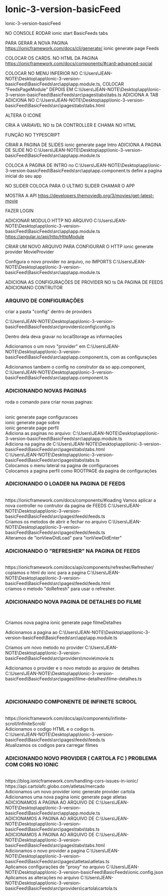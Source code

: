 # Ionic-3-version-basicFeed
Ionic-3-version-basicFeed

NO CONSOLE RODAR
ionic start BasicFeeds tabs

PARA GERAR A NOVA PAGINA
https://ionicframework.com/docs/cli/generate/
ionic generate page Feeds

COLOCAR OS CARDS. NO HTML DA PAGINA
https://ionicframework.com/docs/components/#card-advanced-social

COLOCAR NO MENU INFERIOR NO 
	C:\Users\JEAN-NOTE\Desktop\app\Ionic-3-version-basicFeed\BasicFeeds\src\app\app.module.ts, COLOCAR "FeedsPageModule"
DEPOIS EM 
	C:\Users\JEAN-NOTE\Desktop\app\Ionic-3-version-basicFeed\BasicFeeds\src\pages\tabs\tabs.ts ADICIONA A TAB
ADICIONA NO 
	C:\Users\JEAN-NOTE\Desktop\app\Ionic-3-version-basicFeed\BasicFeeds\src\pages\tabs\tabs.html

ALTERA O ICONE

CRIA A VARIAVEL NO ts DA CONTROLLER E CHAMA NO HTML

FUNÇÃO NO TYPESCRIPT

CRIAR A PAGINA DE SLIDES
ionic generate page Intro
ADICIONA A PAGINA DE SLIDE NO C:\Users\JEAN-NOTE\Desktop\app\Ionic-3-version-basicFeed\BasicFeeds\src\app\app.module.ts

COLOCA A PAGINA DE INTRO
no C:\Users\JEAN-NOTE\Desktop\app\Ionic-3-version-basicFeed\BasicFeeds\src\app\app.component.ts defini a pagina inicial do seu app

NO SLIDER COLOCA PARA O ULTIMO SLIDER CHAMAR O APP

MOSTRA A API
https://developers.themoviedb.org/3/movies/get-latest-movie

FAZER LOGIN

ADICIONAR MODULO HTTP NO ARQUIVO
C:\Users\JEAN-NOTE\Desktop\app\Ionic-3-version-basicFeed\BasicFeeds\src\app\app.module.ts
https://angular.io/api/http/HttpModule

CRIAR UM NOVO ARQUIVO PARA CONFIGURAR O HTTP
ionic generate provider MovieProvider

Configura o novo provider no arquivo, no IMPORTS
C:\Users\JEAN-NOTE\Desktop\app\Ionic-3-version-basicFeed\BasicFeeds\src\app\app.module.ts

ADICIONA AS CONFIGURAÇÕES DE PROVIDER NO ts DA PAGINA DE FEEDS
ADICIONANO CONTRUTOR

<h3>ARQUIVO DE CONFIGURAÇÕES</h3>
<p>criar a pasta "config" dentro de providers</p>
<a>C:\Users\JEAN-NOTE\Desktop\app\Ionic-3-version-basicFeed\BasicFeeds\src\providers\config\config.ts</a>
<p>Dentro dela deva gravar no localStorage as informações </p>
<p>Adicionamos o um novo "provider" em C:\Users\JEAN-NOTE\Desktop\app\Ionic-3-version-basicFeed\BasicFeeds\src\app\app.component.ts, com as configurações</p>
<p>Adicionamos tambem o config no construtor da so app.component, <a>C:\Users\JEAN-NOTE\Desktop\app\Ionic-3-version-basicFeed\BasicFeeds\src\app\app.component.ts</a></p>

<h3>ADICIONANDO NOVAS PAGINAS</h3>
<p>roda o comando para criar novas paginas:</p>
<br>
ionic generate page configuracoes<br>
ionic generate page sobre<br>
ionic generate page perfil<br>
Adiciona as paginas no arquivo: C:\Users\JEAN-NOTE\Desktop\app\Ionic-3-version-basicFeed\BasicFeeds\src\app\app.module.ts<br>
Adiciona na pagina de C:\Users\JEAN-NOTE\Desktop\app\Ionic-3-version-basicFeed\BasicFeeds\src\pages\tabs\tabs.html<br>
C:\Users\JEAN-NOTE\Desktop\app\Ionic-3-version-basicFeed\BasicFeeds\src\pages\tabs\tabs.ts<br>
Colocamos o menu lateral na pagina de configuracoes<br>
Colocamos a pagina perfil como ROOTPAGE da pagina de configurações<br>

<h3>ADICIONANDO O LOADER NA PAGINA DE FEEDS</h3>
<br>
<a>https://ionicframework.com/docs/components/#loading</a>
Vamos aplicar a nova controller no contrutor da pagina de FEEDS C:\Users\JEAN-NOTE\Desktop\app\Ionic-3-version-basicFeed\BasicFeeds\src\pages\feeds\feeds.ts
<br>
Criamos os metodos de abrir e fechar no arquivo C:\Users\JEAN-NOTE\Desktop\app\Ionic-3-version-basicFeed\BasicFeeds\src\pages\feeds\feeds.ts<br>
Alteramos de "ionViewDidLoad" para "ionViewDidEnter"

<h3>ADICIONANDO O "REFRESHER" NA PAGINA DE FEEDS</h3>
<br>
<a>https://ionicframework.com/docs/api/components/refresher/Refresher/</a><br>
copiamos o html do ionc para a pagina C:\Users\JEAN-NOTE\Desktop\app\Ionic-3-version-basicFeed\BasicFeeds\src\pages\feeds\feeds.html<br>
criamos o metodo "doRefresh" para usar o refresher. 

<h3>ADICIONANDO NOVA PAGINA DE DETALHES DO FILME</h3>
<br>
<p>Criamos nova pagina ionic generate page filmeDetalhes</p>
<p>Adicionamos a pagina ao C:\Users\JEAN-NOTE\Desktop\app\Ionic-3-version-basicFeed\BasicFeeds\src\app\app.module.ts</p>
<p>Criamos um novo metodo no provider C:\Users\JEAN-NOTE\Desktop\app\Ionic-3-version-basicFeed\BasicFeeds\src\providers\movie\movie.ts</p>
<p>Adicionamos o provider e o novo metodo ao arquivo de detalhes C:\Users\JEAN-NOTE\Desktop\app\Ionic-3-version-basicFeed\BasicFeeds\src\pages\filme-detalhes\filme-detalhes.ts</p>
<br>
<h3>ADICIONANDO COMPONENTE DE INFINETE SCROOL</h3>
<br>https://ionicframework.com/docs/api/components/infinite-scroll/InfiniteScroll/
<br>Adicionamos o codigo HTML e o codigo ts.
<br>C:\Users\JEAN-NOTE\Desktop\app\Ionic-3-version-basicFeed\BasicFeeds\src\pages\feeds\feeds.ts
<br> Atualizamos os codigos para carregar filmes
<br>
<h3>ADICIONANDO NOVO PROVIDER ( CARTOLA FC ) PROBLEMA COM CORS NO IONIC</h3>
<br>https://blog.ionicframework.com/handling-cors-issues-in-ionic/
<br>https://api.cartolafc.globo.com/atletas/mercado
<br>Adicionamos um novo provider ionic generate provider cartola
<br>Adicionamos uma nova pagina ionic generate page atletas
<br>ADICIONAMOS A PAGINA AO ARQUIVO DE C:\Users\JEAN-NOTE\Desktop\app\Ionic-3-version-basicFeed\BasicFeeds\src\app\app.module.ts
<br>ADICIONAMOS A PAGINA AO ARQUIVO DE C:\Users\JEAN-NOTE\Desktop\app\Ionic-3-version-basicFeed\BasicFeeds\src\pages\tabs\tabs.ts
<br>ADICIONAMOS A PAGINA AO ARQUIVO DE C:\Users\JEAN-NOTE\Desktop\app\Ionic-3-version-basicFeed\BasicFeeds\src\pages\tabs\tabs.html
<br>Adicionamos o novo provider a pagina C:\Users\JEAN-NOTE\Desktop\app\Ionic-3-version-basicFeed\BasicFeeds\src\pages\atletas\atletas.ts
<br>Aplicamos configurações de "proxy" no arquivo C:\Users\JEAN-NOTE\Desktop\app\Ionic-3-version-basicFeed\BasicFeeds\ionic.config.json
<br>Aplicamos as alterações no arquivo C:\Users\JEAN-NOTE\Desktop\app\Ionic-3-version-basicFeed\BasicFeeds\src\providers\cartola\cartola.ts

